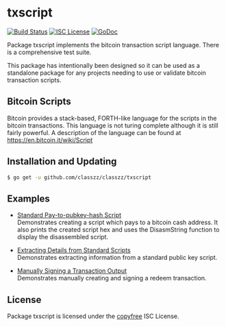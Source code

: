 txscript
========

[![Build Status](https://travis-ci.org/bourbaki-czz/classzz.png?branch=master)](https://travis-ci.org/bourbaki-czz/classzz)
[![ISC License](http://img.shields.io/badge/license-ISC-blue.svg)](http://copyfree.org)
[![GoDoc](https://godoc.org/github.com/classzz/classzz/txscript?status.png)](http://godoc.org/github.com/classzz/classzz/txscript)

Package txscript implements the bitcoin transaction script language.  There is
a comprehensive test suite.

This package has intentionally been designed so it can be used as a standalone
package for any projects needing to use or validate bitcoin transaction scripts.

## Bitcoin Scripts

Bitcoin provides a stack-based, FORTH-like language for the scripts in
the bitcoin transactions.  This language is not turing complete
although it is still fairly powerful.  A description of the language
can be found at https://en.bitcoin.it/wiki/Script

## Installation and Updating

```bash
$ go get -u github.com/classzz/classzz/txscript
```

## Examples

* [Standard Pay-to-pubkey-hash Script](http://godoc.org/github.com/classzz/classzz/txscript#example-PayToAddrScript)  
  Demonstrates creating a script which pays to a bitcoin cash address.  It also
  prints the created script hex and uses the DisasmString function to display
  the disassembled script.

* [Extracting Details from Standard Scripts](http://godoc.org/github.com/classzz/classzz/txscript#example-ExtractPkScriptAddrs)  
  Demonstrates extracting information from a standard public key script.

* [Manually Signing a Transaction Output](http://godoc.org/github.com/classzz/classzz/txscript#example-SignTxOutput)  
  Demonstrates manually creating and signing a redeem transaction.

## License

Package txscript is licensed under the [copyfree](http://copyfree.org) ISC
License.
